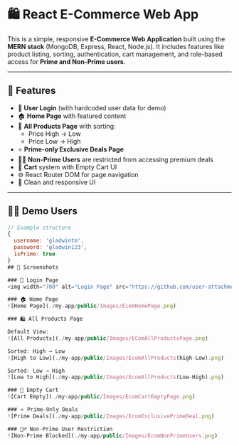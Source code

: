 # 🛍️ React E-Commerce Web App

This is a simple, responsive **E-Commerce Web Application** built using the **MERN stack** (MongoDB, Express, React, Node.js). It includes features like product listing, sorting, authentication, cart management, and role-based access for **Prime and Non-Prime users**.

---

## 🚀 Features

- 🔐 **User Login** (with hardcoded user data for demo)
- 🏠 **Home Page** with featured content
- 🛒 **All Products Page** with sorting:
  - Price High → Low
  - Price Low → High
- ⭐ **Prime-only Exclusive Deals Page**
- 🙅‍♂️ **Non-Prime Users** are restricted from accessing premium deals
- 🧺 **Cart** system with Empty Cart UI
- ⚙️ React Router DOM for page navigation
- 🎨 Clean and responsive UI

---

## 👨‍💻 Demo Users

```js
// Example structure
{
  username: 'gladwintm',
  password: 'gladwin123',
  isPrime: true
}
## 📸 Screenshots

### 🔐 Login Page
<img width="700" alt="Login Page" src="https://github.com/user-attachments/assets/your-products-default-link">

### 🏠 Home Page
![Home Page](./my-app/public/Images/EcomHomePage.png)

### 🛍️ All Products Page

Default View:  
![All Products](./my-app/public/Images/EComAllProductsPage.png)

Sorted: High → Low  
![High to Low](./my-app/public/Images/EcomAllProducts(high-Low).png)

Sorted: Low → High  
![Low to High](./my-app/public/Images/EcomAllProducts(Low-High).png)

### 🛒 Empty Cart
![Cart Empty](./my-app/public/Images/EcomCartEmptyPage.png)

### ⭐ Prime-Only Deals
![Prime Deals](./my-app/public/Images/EcomExclusivePrimeDeal.png)

### 🙅‍♂️ Non-Prime User Restriction
![Non-Prime Blocked](./my-app/public/Images/EcomNonPrimeUsers.png)

